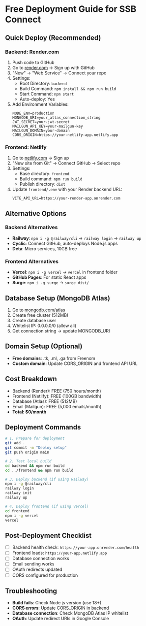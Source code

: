 # Free Deployment Guide for SSB Connect

## Quick Deploy (Recommended)

### Backend: Render.com
1. Push code to GitHub
2. Go to [render.com](https://render.com) → Sign up with GitHub
3. "New" → "Web Service" → Connect your repo
4. Settings:
   - Root Directory: `backend`
   - Build Command: `npm install && npm run build`
   - Start Command: `npm start`
   - Auto-deploy: Yes
5. Add Environment Variables:
   ```
   NODE_ENV=production
   MONGODB_URI=your_atlas_connection_string
   JWT_SECRET=your-jwt-secret
   MAILGUN_API_KEY=your-mailgun-key
   MAILGUN_DOMAIN=your-domain
   CORS_ORIGIN=https://your-netlify-app.netlify.app
   ```

### Frontend: Netlify
1. Go to [netlify.com](https://netlify.com) → Sign up
2. "New site from Git" → Connect GitHub → Select repo
3. Settings:
   - Base directory: `frontend`
   - Build command: `npm run build`
   - Publish directory: `dist`
4. Update `frontend/.env` with your Render backend URL:
   ```
   VITE_API_URL=https://your-render-app.onrender.com
   ```

## Alternative Options

### Backend Alternatives
- **Railway**: `npm i -g @railway/cli` → `railway login` → `railway up`
- **Cyclic**: Connect GitHub, auto-deploys Node.js apps
- **Deta**: Micro services, 10GB free

### Frontend Alternatives  
- **Vercel**: `npm i -g vercel` → `vercel` in frontend folder
- **GitHub Pages**: For static React apps
- **Surge**: `npm i -g surge` → `surge dist/`

## Database Setup (MongoDB Atlas)
1. Go to [mongodb.com/atlas](https://mongodb.com/atlas)
2. Create free cluster (512MB)
3. Create database user
4. Whitelist IP: 0.0.0.0/0 (allow all)
5. Get connection string → update MONGODB_URI

## Domain Setup (Optional)
- **Free domains**: .tk, .ml, .ga from Freenom
- **Custom domain**: Update CORS_ORIGIN and frontend API URL

## Cost Breakdown
- Backend (Render): FREE (750 hours/month)
- Frontend (Netlify): FREE (100GB bandwidth)
- Database (Atlas): FREE (512MB)
- Email (Mailgun): FREE (5,000 emails/month)
- **Total: $0/month**

## Deployment Commands

```bash
# 1. Prepare for deployment
git add .
git commit -m "Deploy setup"
git push origin main

# 2. Test local build
cd backend && npm run build
cd ../frontend && npm run build

# 3. Deploy backend (if using Railway)
npm i -g @railway/cli
railway login
railway init
railway up

# 4. Deploy frontend (if using Vercel)
cd frontend
npm i -g vercel
vercel
```

## Post-Deployment Checklist
- [ ] Backend health check: `https://your-app.onrender.com/health`
- [ ] Frontend loads: `https://your-app.netlify.app`
- [ ] Database connection works
- [ ] Email sending works
- [ ] OAuth redirects updated
- [ ] CORS configured for production

## Troubleshooting
- **Build fails**: Check Node.js version (use 18+)
- **CORS errors**: Update CORS_ORIGIN in backend
- **Database connection**: Check MongoDB Atlas IP whitelist
- **OAuth**: Update redirect URIs in Google Console